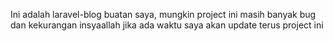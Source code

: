 Ini adalah laravel-blog buatan saya, mungkin project ini masih banyak bug dan kekurangan
insyaallah jika ada waktu saya akan update terus project ini